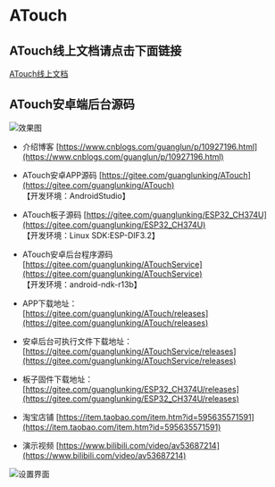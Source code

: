 # ATouch

## **ATouch线上文档请点击下面链接** 

[ATouch线上文档](http://guanglundz.com/atouch)  

## ATouch安卓端后台源码

![效果图](https://images.gitee.com/uploads/images/2020/0408/110002_b982beff_683968.png "atouch2.png")
  
* 介绍博客
[https://www.cnblogs.com/guanglun/p/10927196.html](https://www.cnblogs.com/guanglun/p/10927196.html)  

* ATouch安卓APP源码
[https://gitee.com/guanglunking/ATouch](https://gitee.com/guanglunking/ATouch)  
【开发环境：AndroidStudio】

* ATouch板子源码
[https://gitee.com/guanglunking/ESP32_CH374U](https://gitee.com/guanglunking/ESP32_CH374U)  
【开发环境：Linux SDK:ESP-DIF3.2】

* ATouch安卓后台程序源码
[https://gitee.com/guanglunking/ATouchService](https://gitee.com/guanglunking/ATouchService)   
【开发环境：android-ndk-r13b】

* APP下载地址：   
[https://gitee.com/guanglunking/ATouch/releases](https://gitee.com/guanglunking/ATouch/releases)

* 安卓后台可执行文件下载地址：   
[https://gitee.com/guanglunking/ATouchService/releases](https://gitee.com/guanglunking/ATouchService/releases)

* 板子固件下载地址：   
[https://gitee.com/guanglunking/ESP32_CH374U/releases](https://gitee.com/guanglunking/ESP32_CH374U/releases)

* 淘宝店铺
[https://item.taobao.com/item.htm?id=595635571591](https://item.taobao.com/item.htm?id=595635571591)  

* 演示视频
[https://www.bilibili.com/video/av53687214](https://www.bilibili.com/video/av53687214)  

![设置界面](https://images.gitee.com/uploads/images/2020/0408/110030_b23d7f55_683968.png "atouch3.png")

